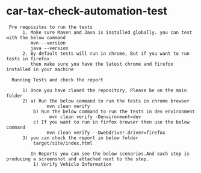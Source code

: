 # car-tax-check-automation-test

     Pre requisites to run the tests
          1. Make sure Maven and Java is installed globally. you can test with the below command
             mvn --version  
             java --version
          2. By default tests will run in chrome, But if you want to run tests in firefox 
             then make sure you have the latest chrome and firefox installed in your machine
             
      Running Tests and check the report 
      
          1) Once you have cloned the repository, Please be on the main folder
          2) a) Run the below command to run the tests in chrome browser
                   mvn clean verify  
              b) Run the below command to run the tests in dev environment
                    mvn clean verify -Denvironment=dev
              c) If you want to run in firfox browser then use the below command
                   mvn clean verify --Dwebdriver.driver=firefox
          3) you can check the report in below folder
              target/site/index.html    
             
             In Reports you can see the below scenarios.And each step is producing a screenshot and attached next to the step.   
              1) Verify Vehicle Information